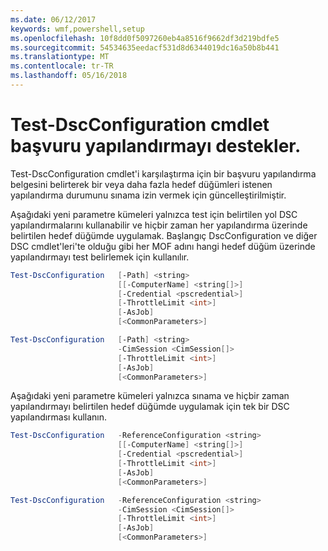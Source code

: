 ```yaml
---
ms.date: 06/12/2017
keywords: wmf,powershell,setup
ms.openlocfilehash: 10f8dd0f5097260eb4a8516f9662df3d219bdfe5
ms.sourcegitcommit: 54534635eedacf531d8d6344019dc16a50b8b441
ms.translationtype: MT
ms.contentlocale: tr-TR
ms.lasthandoff: 05/16/2018
---
```

# <a name="test-dscconfiguration-cmdlet-supports-reference-configurations"></a>Test-DscConfiguration cmdlet başvuru yapılandırmayı destekler.

Test-DscConfiguration cmdlet'i karşılaştırma için bir başvuru yapılandırma belgesini belirterek bir veya daha fazla hedef düğümleri istenen yapılandırma durumunu sınama izin vermek için güncelleştirilmiştir.

Aşağıdaki yeni parametre kümeleri yalnızca test için belirtilen yol DSC yapılandırmalarını kullanabilir ve hiçbir zaman her yapılandırma üzerinde belirtilen hedef düğümde uygulamak. Başlangıç DscConfiguration ve diğer DSC cmdlet'leri'te olduğu gibi her MOF adını hangi hedef düğüm üzerinde yapılandırmayı test belirlemek için kullanılır.

```powershell
Test-DscConfiguration   [-Path] <string>
                        [[-ComputerName] <string[]>]
                        [-Credential <pscredential>]
                        [-ThrottleLimit <int>]
                        [-AsJob]
                        [<CommonParameters>]

Test-DscConfiguration   [-Path] <string>
                        -CimSession <CimSession[]>
                        [-ThrottleLimit <int>]
                        [-AsJob]
                        [<CommonParameters>]
```

Aşağıdaki yeni parametre kümeleri yalnızca sınama ve hiçbir zaman yapılandırmayı belirtilen hedef düğümde uygulamak için tek bir DSC yapılandırması kullanın.

```powershell
Test-DscConfiguration   -ReferenceConfiguration <string>
                        [[-ComputerName] <string[]>]
                        [-Credential <pscredential>]
                        [-ThrottleLimit <int>]
                        [-AsJob]
                        [<CommonParameters>]

Test-DscConfiguration   -ReferenceConfiguration <string>
                        -CimSession <CimSession[]>
                        [-ThrottleLimit <int>]
                        [-AsJob]
                        [<CommonParameters>]
```
